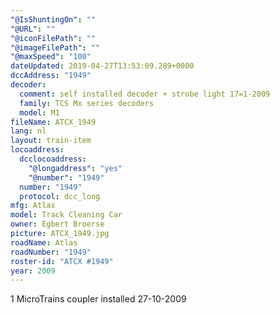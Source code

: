 ```yaml
---
"@IsShuntingOn": ""
"@URL": ""
"@iconFilePath": ""
"@imageFilePath": ""
"@maxSpeed": "100"
dateUpdated: 2019-04-27T13:53:09.289+0000
dccAddress: "1949"
decoder:
  comment: self installed decoder + strobe light 17=1-2009
  family: TCS Mx series decoders
  model: M1
fileName: ATCX_1949
lang: nl
layout: train-item
locoaddress:
  dcclocoaddress:
    "@longaddress": "yes"
    "@number": "1949"
  number: "1949"
  protocol: dcc_long
mfg: Atlas
model: Track Cleaning Car
owner: Egbert Broerse
picture: ATCX_1949.jpg
roadName: Atlas
roadNumber: "1949"
roster-id: "ATCX #1949"
year: 2009
---
```


1 MicroTrains coupler installed 27-10-2009
